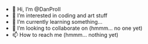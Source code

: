 - 👋 Hi, I’m @DanProII
- 👀 I’m interested in coding and art stuff
- 🌱 I’m currently learning something...
- 💞️ I’m looking to collaborate on (hmmm... no one yet)
- 📫 How to reach me (hmmm... nothing yet)

<!---
DanProII/DanProII is a ✨ special ✨ repository because its `README.md` (this file) appears on your GitHub profile.
You can click the Preview link to take a look at your changes.
--->
